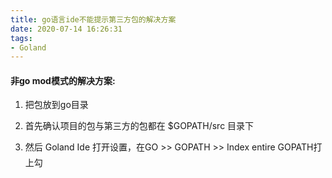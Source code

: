 ```yaml
---
title: go语言ide不能提示第三方包的解决方案
date: 2020-07-14 16:26:31
tags:
- Goland
---
```


#### 非go mod模式的解决方案:

1. 把包放到go目录

2. 首先确认项目的包与第三方的包都在 $GOPATH/src 目录下

3. 然后 Goland Ide 打开设置，在GO >> GOPATH >> Index entire GOPATH打上勾

   <!--more-->
